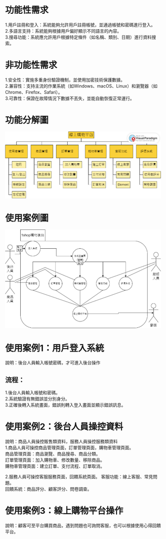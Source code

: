 # 功能性需求
1.用戶註冊和登入：系統能夠允許用戶註冊帳號，並通過帳號和密碼進行登入。  
2.多語言支持：系統能夠根據用戶偏好顯示不同語言的內容。  
3.搜尋功能：系統應允許用戶根據特定條件（如名稱、類別、日期）進行資料搜索。   

# 非功能性需求
1.安全性：實施多重身份驗證機制，並使用加密技術保護數據。  
2.兼容性：支持主流的作業系統（如Windows、macOS、Linux）和瀏覽器（如Chrome、Firefox、Safari）。  
3.可靠性：保證在故障情況下數據不丟失，並能自動恢復正常運行。  

# 功能分解圖
![image](https://github.com/kolo47725577/hw3/blob/main/%E5%8A%9F%E8%83%BD%E5%88%86%E8%A7%A3%E5%9C%96.png)  

# 使用案例圖
![image](https://github.com/kolo47725577/hw3/blob/main/%E4%BD%BF%E7%94%A8%E6%A1%88%E4%BE%8B%E5%9C%96.png)

# 使用案例1：用戶登入系統
說明：後台人員輸入帳號密碼，才可進入後台操作  
## 流程：
1.後台人員輸入帳號和密碼。  
2.系統驗證有無錯誤並分別身分。  
3.正確後轉入系統畫面，錯誤則轉入登入畫面並顯示錯誤訊息。

# 使用案例2：後台人員操控資料
說明：商品人員操控販售類資料，服務人員操控服務類資料  
1.商品人員可操控商品管理頁面，訂單管理頁面，購物車管理頁面。  
商品管理頁面：商品瀏覽、商品搜尋、商品分類。  
訂單管理頁面：加入購物車、修改數量、移除商品。  
購物車管理頁面：建立訂單、支付流程、訂單取消。  
  
2.服務人員可操控客服服務頁面，回饋系統頁面。
客服功能：線上客服、常見問題。  
回饋系統：商品評分、顧客評分、問卷調查。  
  
# 使用案例3：線上購物平台操作
說明：顧客可至平台購買商品，遇到問題也可詢問客服，也可以根據使用心得回饋平台。  
